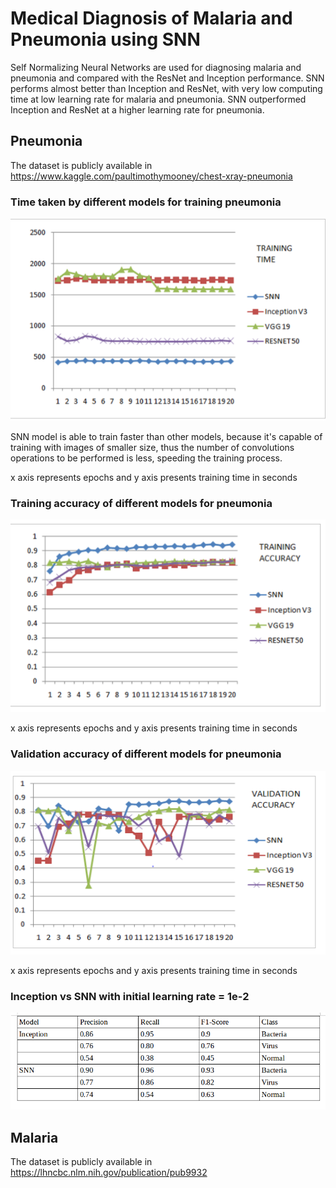 # Medical Diagnosis of Malaria and Pneumonia using SNN

Self Normalizing Neural Networks are used for diagnosing malaria and pneumonia and compared with the ResNet and Inception performance.
SNN performs almost better than Inception and ResNet, with very low computing time at low learning rate for malaria and pneumonia.
SNN outperformed Inception and ResNet at a higher learning rate for pneumonia. 


## Pneumonia
The dataset is publicly available in https://www.kaggle.com/paultimothymooney/chest-xray-pneumonia


### Time taken by different models for training pneumonia
![](images/pneu_training_time.png)

SNN model is able to train faster than other models, because it's capable of training with images of smaller size, thus the number of convolutions operations to be performed is less, speeding the training process. 

x axis represents epochs and y axis presents training time in seconds

### Training accuracy of different models for pneumonia
![](images/training_accuracy_pneumonia.png)

x axis represents epochs and y axis presents training time in seconds

### Validation accuracy of different models for pneumonia
![](images/validation_accuracy_pneu.png)

x axis represents epochs and y axis presents training time in seconds

### Inception vs SNN with initial learning rate = 1e-2
![](images/higher_learning_rate.png)


## Malaria

The dataset is publicly available in https://lhncbc.nlm.nih.gov/publication/pub9932


